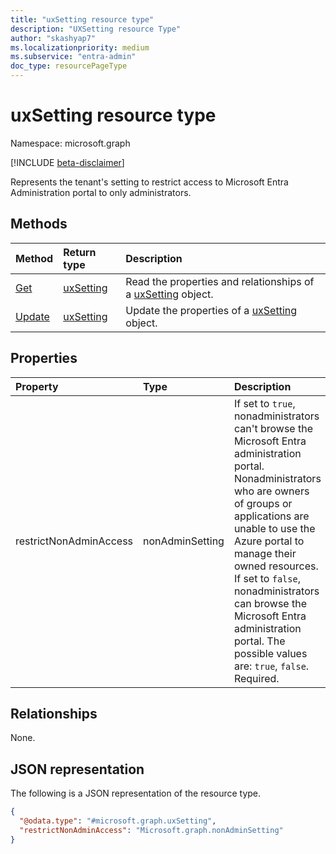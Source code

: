 ```yaml
---
title: "uxSetting resource type"
description: "UXSetting resource Type"
author: "skashyap7"
ms.localizationpriority: medium
ms.subservice: "entra-admin"
doc_type: resourcePageType
---
```


# uxSetting resource type

Namespace: microsoft.graph

[!INCLUDE [beta-disclaimer](../../includes/beta-disclaimer.md)]

Represents the tenant's setting to restrict access to Microsoft Entra Administration portal to only administrators. 

## Methods
|Method|Return type|Description|
|:---|:---|:---|
|[Get](../api/uxsetting-get.md)|[uxSetting](../resources/uxsetting.md)|Read the properties and relationships of a [uxSetting](../resources/uxsetting.md) object.|
|[Update](../api/uxsetting-update.md)|[uxSetting](../resources/uxsetting.md)|Update the properties of a [uxSetting](../resources/uxsetting.md) object.|

## Properties
|Property|Type|Description|
|:---|:---|:---|
|restrictNonAdminAccess|nonAdminSetting|If set to `true`, nonadministrators can't browse the Microsoft Entra administration portal. Nonadministrators  who are owners of groups or applications are unable to use the Azure portal to manage their owned resources. If set to `false`, nonadministrators can browse the Microsoft Entra administration portal. The possible values are: `true`, `false`. Required.|

## Relationships
None.

## JSON representation
The following is a JSON representation of the resource type.
<!-- {
  "blockType": "resource",
  "keyProperty": "id",
  "@odata.type": "microsoft.graph.uxSetting",
  "openType": false
}
-->
``` json
{
  "@odata.type": "#microsoft.graph.uxSetting",
  "restrictNonAdminAccess": "Microsoft.graph.nonAdminSetting"
}
```

